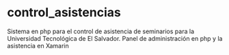 # control_asistencias
Sistema en php para el control de asistencia de seminarios para la Universidad Tecnológica de El Salvador. Panel de administración en php y la asistencia en Xamarin 
